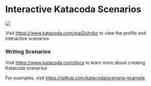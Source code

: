 # Interactive Katacoda Scenarios

[![](http://shields.katacoda.com/katacoda/mail2shobz/count.svg)](https://www.katacoda.com/mail2shobz "Get your profile on Katacoda.com")

Visit https://www.katacoda.com/mail2shobz to view the profile and interactive scenarios

### Writing Scenarios
Visit https://www.katacoda.com/docs to learn more about creating Katacoda scenarios

For examples, visit https://github.com/katacoda/scenario-example
